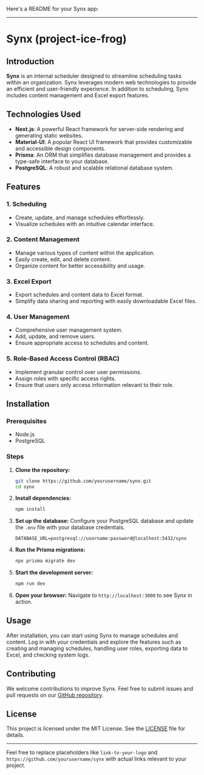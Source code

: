 Here's a README for your Synx app:

---

# Synx (project-ice-frog)



## Introduction

**Synx** is an internal scheduler designed to streamline scheduling tasks within an organization. Synx leverages modern web technologies to provide an efficient and user-friendly experience. In addition to scheduling, Synx includes content management and Excel export features.

## Technologies Used

- **Next.js**: A powerful React framework for server-side rendering and generating static websites.
- **Material-UI**: A popular React UI framework that provides customizable and accessible design components.
- **Prisma**: An ORM that simplifies database management and provides a type-safe interface to your database.
- **PostgreSQL**: A robust and scalable relational database system.

## Features

### 1. Scheduling
- Create, update, and manage schedules effortlessly.
- Visualize schedules with an intuitive calendar interface.


### 2. Content Management
- Manage various types of content within the application.
- Easily create, edit, and delete content.
- Organize content for better accessibility and usage.

### 3. Excel Export
- Export schedules and content data to Excel format.
- Simplify data sharing and reporting with easily downloadable Excel files.

### 4. User Management
- Comprehensive user management system.
- Add, update, and remove users.
- Ensure appropriate access to schedules and content.


### 5. Role-Based Access Control (RBAC)
- Implement granular control over user permissions.
- Assign roles with specific access rights.
- Ensure that users only access information relevant to their role.

## Installation

### Prerequisites
- Node.js
- PostgreSQL

### Steps
1. **Clone the repository:**
   ```bash
   git clone https://github.com/yourusername/synx.git
   cd synx
   ```

2. **Install dependencies:**
   ```bash
   npm install
   ```

3. **Set up the database:**
   Configure your PostgreSQL database and update the `.env` file with your database credentials.
   ```env
   DATABASE_URL=postgresql://username:password@localhost:5432/synx
   ```

4. **Run the Prisma migrations:**
   ```bash
   npx prisma migrate dev
   ```

5. **Start the development server:**
   ```bash
   npm run dev
   ```

6. **Open your browser:**
   Navigate to `http://localhost:3000` to see Synx in action.

## Usage

After installation, you can start using Synx to manage schedules and content. Log in with your credentials and explore the features such as creating and managing schedules, handling user roles, exporting data to Excel, and checking system logs.

## Contributing

We welcome contributions to improve Synx. Feel free to submit issues and pull requests on our [GitHub repository](https://github.com/yourusername/synx).

## License

This project is licensed under the MIT License. See the [LICENSE](LICENSE) file for details.

---

Feel free to replace placeholders like `link-to-your-logo` and `https://github.com/yourusername/synx` with actual links relevant to your project.
